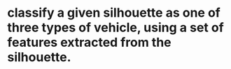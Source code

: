 # classify a given silhouette as one of three types of vehicle, using a set of features extracted from the silhouette.
